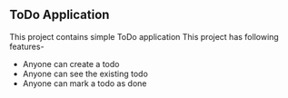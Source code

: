 ## ToDo Application 
This project contains simple ToDo application
This project has following features-

- Anyone can create a todo 
- Anyone can see the existing todo
- Anyone can mark a todo as done 